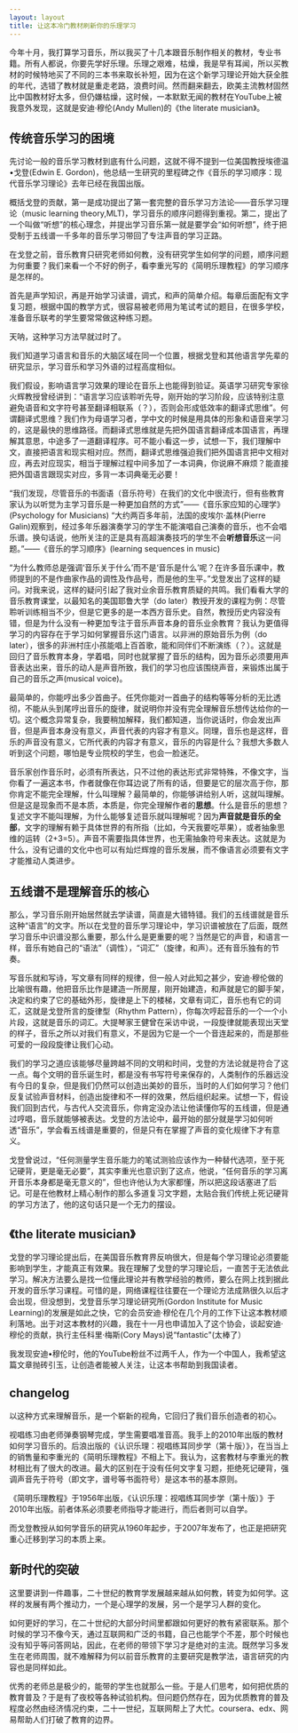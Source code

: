 ```yaml
---
layout: layout
title: 让这本冷门教材刷新你的乐理学习
---
```



今年十月，我打算学习音乐，所以我买了十几本跟音乐制作相关的教材，专业书籍。所有人都说，你要先学好乐理。乐理之艰难，枯燥，我是早有耳闻，所以买教材的时候特地买了不同的三本书来取长补短，因为在这个新学习理论开始大获全胜的年代，选错了教材就是重走老路，浪费时间。然而翻来翻去，欧美主流教材固然比中国教材好太多，但仍嫌枯燥，这时候，一本默默无闻的教材在YouTube上被我意外发现，这就是安迪·穆伦(Andy Mullen)的《the literate musician》。

## 传统音乐学习的困境

先讨论一般的音乐学习教材到底有什么问题，这就不得不提到一位美国教授埃德温•戈登(Edwin E. Gordon)，他总结一生研究的里程碑之作《音乐的学习顺序：现代音乐学习理论》去年已经在我国出版。

概括戈登的贡献，第一是成功提出了第一套完整的音乐学习方法论——音乐学习理论（music learning theory,MLT)，学习音乐的顺序问题得到重视。第二，提出了一个叫做“听想”的核心理念，并提出学习音乐第一就是要学会“如何听想”，终于把受制于五线谱一千多年的音乐学习带回了专注声音的学习正路。

在戈登之前，音乐教育只研究老师如何教，没有研究学生如何学的问题，顺序问题为何重要？我们来看一个不好的例子，看李重光写的《简明乐理教程》的学习顺序是怎样的。

首先是声学知识，再是开始学习读谱，调式，和声的简单介绍。每章后面配有文字复习题，根据中国的教学方式，很容易被老师用为笔试考试的题目，在很多学校，准备音乐联考的学生要常常做这种练习题。

天呐，这种学习方法早就过时了。

我们知道学习语言和音乐的大脑区域在同一个位置，根据戈登和其他语言学先辈的研究显示，学习音乐和学习外语的过程高度相似。

我们假设，影响语言学习效果的理论在音乐上也能得到验证。英语学习研究专家徐火辉教授曾经讲到：“语言学习应该聆听先导，刚开始的学习阶段，应该特别注意避免语音和文字符号甚至翻译相联系（？），否则会形成低效率的翻译式思维”。何谓翻译式思维？我们作为母语学习者，学中文的时候是用具体的形象和语音来学习的，这是最快的思维路径。而翻译式思维就是先把外国语言翻译成本国语言，再理解其意思，中途多了一道翻译程序。可不能小看这一步，试想一下，我们理解中文，直接把语言和现实相对应。然而，翻译式思维强迫我们把外国语言把中文相对应，再去对应现实，相当于理解过程中间多加了一本词典，你说麻不麻烦？能直接把外国语言跟现实对应，多背一本词典毫无必要！

“我们发现，尽管音乐的书面语（音乐符号）在我们的文化中很流行，但有些教育家认为以听觉为主学习音乐是一种更加自然的方式”——《音乐家应知的心理学》(Psychology for Musicians)
“大约两百多年前，法国的皮埃尔·盖林(Pierre Galin)观察到，经过多年乐器演奏学习的学生不能演唱自己演奏的音乐，也不会唱乐谱。换句话说，他所关注的正是具有高超演奏技巧的学生不会**听想音乐**这一问题。”——《音乐的学习顺序》(learning sequences in music)

“为什么教师总是强调‘音乐关于什么’而不是‘音乐是什么’呢？在许多音乐课中，教师提到的不是作曲家作品的调性及作品号，而是他的生平。”戈登发出了这样的疑问。对我来说，这样的疑问引起了我对业余音乐教育质疑的共鸣。我们看看大学的音乐教育课堂，以最知名的美国耶鲁大学（do later）教授开发的课程为例：尽管聆听训练相当不少，但是它更多的是一本西方音乐史。自然，教授历史内容没有错，但是为什么没有一种更加专注于音乐声音本身的音乐业余教育？我认为更值得学习的内容存在于学习如何掌握音乐这门语言。以非洲的原始音乐为例（do later），很多的非洲村庄小孩能唱上百首歌，能和同伴们不断演练（？）。这就是回归了音乐教育本身，学着唱，同时也就掌握了音乐的结构，因为音乐必须要用声音表达出来，音乐的动人是声音所致，我们的学习也应该围绕声音，来锻炼出属于自己的音乐之声(musical voice)。

最简单的，你能哼出多少首曲子。任凭你能对一首曲子的结构等等分析的无比透彻，不能从头到尾哼出音乐的旋律，就说明你并没有完全理解音乐想传达给你的一切。这个概念异常复杂，我要稍加解释，我们都知道，当你说话时，你会发出声音，但是声音本身没有意义，声音代表的内容才有意义。同理，音乐也是这样，音乐的声音没有意义，它所代表的内容才有意义，音乐的内容是什么？我想大多数人听到这个问题，哪怕是专业院校的学生，也会一脸迷茫。

音乐家创作音乐时，必须有所表达，只不过他的表达形式非常特殊，不像文字，当你看了一遍这本书，作者就像在你耳边说了所有的话，但要是它的层次高于你，那你肯定不能完全理解，什么叫理解？最简单的，你能够讲给别人听，这就叫理解。但是这是现象而不是本质，本质是，你完全理解作者的**思想**。什么是音乐的思想？
复述文字不能叫理解，为什么能够复述音乐就叫理解呢？因为**声音就是音乐的全部**，文字的理解有赖于具体世界的有所指（比如，今天我要吃苹果），或者抽象思维的运转（2+3=5）。声音不需要指具体世界，也无需抽象符号来表达。这就是为什么，没有记谱的文化中也可以有灿烂辉煌的音乐发展，而不像语言必须要有文字才能推动人类进步。

## 五线谱不是理解音乐的核心

那么，学习音乐刚开始居然就去学读谱，简直是大错特错。我们的五线谱就是音乐这种“语言”的文字。所以在戈登的音乐学习理论中，学习识谱被放在了后面，既然学习音乐中识谱没那么重要，那么什么是更重要的呢？当然是它的声音，和语言一样，音乐有她自己的“语法”（调性），“词汇”（旋律，和声）。还有音乐独有的节奏。

写音乐就和写诗，写文章有同样的规律，但一般人对此知之甚少，安迪·穆伦做的比喻很有趣，他把音乐比作是建造一所房屋，刚开始建造，和声就是它的脚手架，决定和约束了它的基础外形，旋律是上下的楼梯，文章有词汇，音乐也有它的词汇，这就是戈登所言的旋律型（Rhythm Pattern），你每次哼起音乐的一个一个小片段，这就是音乐的词汇。大提琴家王健曾在采访中说，一段旋律就能表现出天堂的样子，音乐之所以对我们有意义，不是因为它是一个一个音连起来的，而是那些可爱的一段段旋律让我们心动。

我们的学习之道应该能够尽量跨越不同的文明和时间，戈登的方法论就是符合了这一点。每个文明的音乐诞生时，都是没有书写符号来保存的，人类制作的乐器远没有今日的复杂，但是我们仍然可以创造出美妙的音乐，当时的人们如何学习？他们反复试验声音材料，创造出旋律和不一样的效果，然后组织起来。试想一下，假设我们回到古代，与古代人交流音乐，你肯定没办法让他读懂你写的五线谱，但是通过哼唱，音乐就能够被表达。戈登的方法论中，最开始的部分就是学习如何听透“音乐”，学会看五线谱是重要的，但是只有在掌握了声音的变化规律下才有意义。

戈登曾说过，“任何测量学生音乐能力的笔试测验应该作为一种替代选项，至于死记硬背，更是毫无必要”，其实李重光也意识到了这点，他说，“任何音乐的学习离开音乐本身都是毫无意义的”，但也许他认为大家都懂，所以把这段话塞进了后记。可是在他教材上精心制作的那么多道复习文字题，太贴合我们传统上死记硬背的学习方法了，他的这句话只是一个无力的摆设。

## 《the literate musician》

戈登的学习理论提出后，在美国音乐教育界反响很大，但是每个学习理论必须要能影响到学生，才能真正有效果。我在理解了戈登的学习理论后，一直苦于无法依此学习。解决方法要么是找一位懂此理论并有教学经验的教师，要么在网上找到据此开发的音乐学习课程。可惜的是，网络课程往往要在一个理论方法成熟很久以后才会出现，但没想到，戈登音乐学习理论研究所(Gordon Institute for Music Learning)的发展是如此之快，它的会员安迪·穆伦在几个月的工作下让这本教材顺利落地。出于对这本教材的兴趣，我在十一月也申请加入了这个协会，谈起安迪·穆伦的贡献，执行主任科里·梅斯(Cory Mays)说“fantastic"(太棒了）

我发现安迪•穆伦时，他的YouTube粉丝不过两千人，作为一个中国人，我希望这篇文章抛砖引玉，让创造者能被人关注，让这本书帮助到我国读者。

## changelog

以这种方式来理解音乐，是一个崭新的视角，它回归了我们音乐创造者的初心。

视唱练习由老师弹奏钢琴完成，学生需要唱准音高。我手上的2010年出版的教材如何学习音乐的。后浪出版的《认识乐理：视唱练耳同步学（第十版）》，在当当上的销售量和李重光的《简明乐理教程》不相上下。我认为，这套教材与李重光的教材相比有了很大的改进。最大的区别在于没有任何文字复习题，拒绝死记硬背，强调声音先于符号（即文字，谱号等书面符号）是这本书的基本原则。

《简明乐理教程》于1956年出版，《认识乐理：视唱练耳同步学（第十版）》于2010年出版。前者体系必须要老师指导才能进行，而后者则可以自学。

而戈登教授从如何学音乐的研究从1960年起步，于2007年发布了，也正是把研究重心迁移到学习的本质上来。

## 新时代的突破

这里要讲到一件趣事，二十世纪的教育学发展越来越从如何教，转变为如何学。这样的发展有两个推动力，一个是心理学的发展，另一个是学习人群的变化。

如何更好的学习，在二十世纪的大部分时间里都跟如何更好的教有紧密联系。那个时候的学习不像今天，通过互联网和广泛的书籍，自己也能学个不差，那个时候也没有知乎等问答网站，因此，在老师的带领下学习才是绝对的主流。既然学习多发生在老师周围，就不难解释为何以前音乐教育的主要研究是教学法，语言研究的内容也是同样如此。

优秀的老师总是极少的，能带的学生也就那么一些。于是人们思考，如何把优质的教育普及？于是有了夜校等各种试验机构。但问题仍然存在，因为优质教育的普及程度必然由经济情况约束，二十一世纪，互联网帮上了大忙。coursera、edx、网易帮助人们打破了教育的边界。
